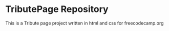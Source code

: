 # TributePage Repository
This is a Tribute page project written in html and css for freecodecamp.org